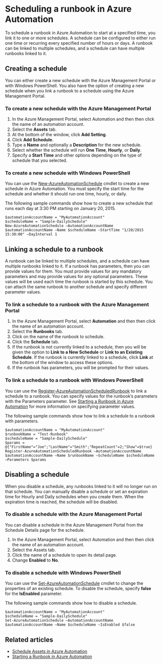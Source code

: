 <properties 
   pageTitle="Scheduling a runbook in Azure Automation"
   description="Describes how to create a schedule in Azure Automation so that you can automatically start a runbook at a particular time or on a recurring schedule."
   services="automation"
   documentationCenter=""
   authors="bwren"
   manager="stevenka"
   editor="tysonn" />
<tags
	ms.service="automation"
	ms.date="10/01/2015"
	wacn.date=""/>

# Scheduling a runbook in Azure Automation

To schedule a runbook in Azure Automation to start at a specified time, you link it to one or more schedules. A schedule can be configured to either run one time or recurring every specified number of hours or days. A runbook can be linked to multiple schedules, and a schedule can have multiple runbooks linked to it.

## Creating a schedule

You can either create a new schedule with the Azure Management Portal or with Windows PowerShell. You also have the option of creating a new schedule when you link a runbook to a schedule using the Azure Management Portal.

### To create a new schedule with the Azure Management Portal

1. In the Azure Management Portal, select Automation and then then click the name of an automation account.
1. Select the **Assets** tab.
1. At the bottom of the window, click **Add Setting**.
1. Click **Add Schedule**.
1. Type a **Name** and optionally a **Description** for the new schedule.
1. Select whether the schedule will run **One Time**, **Hourly**, or **Daily**.
1. Specify a **Start Time** and other options depending on the type of schedule that you selected.

### To create a new schedule with Windows PowerShell

You can use the [New-AzureAutomationSchedule](http://msdn.microsoft.com/zh-cn/library/azure/dn690271.aspx) cmdlet to create a new schedule in Azure Automation. You must specify the start time for the schedule and whether it should run one time, hourly, or daily.

The following sample commands show how to create a new schedule that runs each day at 3:30 PM starting on January 20, 2015.

	$automationAccountName = "MyAutomationAccount"
	$scheduleName = "Sample-DailySchedule"
	New-AzureAutomationSchedule –AutomationAccountName $automationAccountName –Name $scheduleName –StartTime "1/20/2015 15:30:00" –DayInterval 1

## Linking a schedule to a runbook

A runbook can be linked to multiple schedules, and a schedule can have multiple runbooks linked to it. If a runbook has parameters, then you can provide values for them. You must provide values for any mandatory parameters and may provide values for any optional parameters.  These values will be used each time the runbook is started by this schedule.  You can attach the same runbook to another schedule and specify different parameter values.

### To link a schedule to a runbook with the Azure Management Portal

1. In the Azure Management Portal, select **Automation** and then then click the name of an automation account.
1. Select the **Runbooks** tab.
1. Click on the name of the runbook to schedule.
1. Click the **Schedule** tab.
2. If the runbook is not currently linked to a schedule, then you will be given the option to **Link to a New Schedule** or **Link to an Existing Schedule**.  If the runbook is currently linked to a schedule, click **Link** at the bottom of the window to access these options.
1. If the runbook has parameters, you will be prompted for their values.  

### To link a schedule to a runbook with Windows PowerShell

You can use the [Register-AzureAutomationScheduledRunbook](http://msdn.microsoft.com/zh-cn/library/azure/dn690265.aspx) to link a schedule to a runbook. You can specify values for the runbook’s parameters with the Parameters parameter. See [Starting a Runbook in Azure Automation](/documentation/articles/automation-starting-a-runbook) for more information on specifying parameter values.

The following sample commands show how to link a schedule to a runbook with parameters.

	$automationAccountName = "MyAutomationAccount"
	$runbookName = "Test-Runbook"
	$scheduleName = "Sample-DailySchedule"
	$params = @{"FirstName"="Joe";"LastName"="Smith";"RepeatCount"=2;"Show"=$true}
	Register-AzureAutomationScheduledRunbook –AutomationAccountName $automationAccountName –Name $runbookName –ScheduleName $scheduleName –Parameters $params

## Disabling a schedule

When you disable a schedule, any runbooks linked to it will no longer run on that schedule. You can manually disable a schedule or set an expiration time for Hourly and Daily schedules when you create them. When the expiration time is reached, the schedule will be disabled.

### To disable a schedule with the Azure Management Portal

You can disable a schedule in the Azure Management Portal from the Schedule Details page for the schedule.

1. In the Azure Management Portal, select Automation and then then click the name of an automation account.
1. Select the Assets tab.
1. Click the name of a schedule to open its detail page.
2. Change **Enabled** to **No**.

### To disable a schedule with Windows PowerShell

You can use the [Set-AzureAutomationSchedule](http://msdn.microsoft.com/zh-cn/library/azure/dn690270.aspx) cmdlet to change the properties of an existing schedule. To disable the schedule, specify **false** for the **IsEnabled** parameter.

The following sample commands show how to disable a schedule.

	$automationAccountName = "MyAutomationAccount"
	$scheduleName = "Sample-DailySchedule"
	Set-AzureAutomationSchedule –AutomationAccountName $automationAccountName –Name $scheduleName –IsEnabled $false

## Related articles

- [Schedule Assets in Azure Automation](http://msdn.microsoft.com/zh-cn/library/azure/dn940016.aspx)
- [Starting a Runbook in Azure Automation](/documentation/articles/automation-starting-a-runbook) 